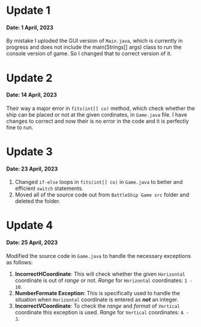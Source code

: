 # Update 1

#### Date: 1 April, 2023

By mistake I uploded the GUI version of `Main.java`, which is currently in progress and does not include the
main(Strings[] args) class to run the console version of game. So I changed that to correct version of it.

# Update 2

#### Date: 14 April, 2023

Their way a major error in `fits(int[] co)` method, which check whether the ship can be placed or not at the
given cordinates, in `Game.java` file. I have changes to correct and now their is no error in the code and it is perfectly
fine to run.

# Update 3

#### Date: 23 April, 2023

1. Changed `if-else` loops in `fits(int[] co)` in `Game.java` to better and efficient
   `switch` statements.
2. Moved all of the source code out from `BattleShip Game src` folder
   and deleted the folder.

# Update 4

#### Date: 25 April, 2023

Modified the source code in `Game.java` to handle the necessary exceptions as follows:

1. **IncorrectHCoordinate**: This will check whether the given `Horizontal` coordinate is
   out of _range_ or not. _Range_ for `Horizontal` coordinates: `1 - 10`.
2. **NumberFormate Exception**: This is specifically used to handle the situation when
   `Horizontal` coordinate is entered as **_not_** an integer.
3. **IncorrectVCoordinate**: To check the _range_ and _format_ of `Vertical` coordinate this exception is used. _Range_ for `Vertical` coordinates: `A - J`.
